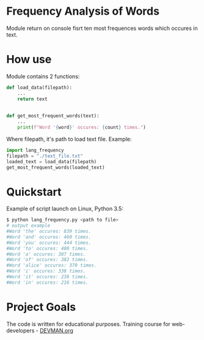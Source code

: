 # Frequency Analysis of Words

Module return  on console fisrt ten most frequences words which occures in text.

# How use

Module contains 2 functions:
```python
def load_data(filepath):
    ...
    return text
  
  
def get_most_frequent_words(text):
    ...
    print(f"Word '{word}' occures: {count} times.")

```
Where filepath, it's path to load text file. Example:
```python
import lang_frequency
filepath = "./text_file.txt"
loaded_text = load_data(filepath)
get_most_frequent_words(loaded_text)
```

# Quickstart

Example of script launch on Linux, Python 3.5:
```bash
$ python lang_frequency.py <path to file>
# output example
#Word 'the' occures: 839 times.
#Word 'and' occures: 460 times.
#Word 'you' occures: 444 times.
#Word 'to' occures: 400 times.
#Word 'a' occures: 387 times.
#Word 'of' occures: 382 times.
#Word 'alice' occures: 370 times.
#Word 'i' occures: 338 times.
#Word 'it' occures: 238 times.
#Word 'in' occures: 216 times.
```

# Project Goals

The code is written for educational purposes. Training course for web-developers - [DEVMAN.org](https://devman.org)

